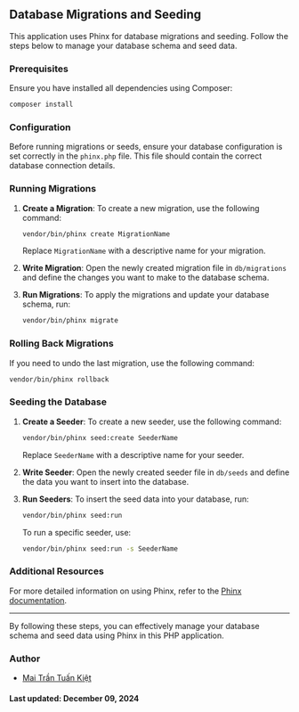 ## Database Migrations and Seeding

This application uses Phinx for database migrations and seeding. Follow the steps below to manage your database schema and seed data.

### Prerequisites

Ensure you have installed all dependencies using Composer:

```bash
composer install
```

### Configuration

Before running migrations or seeds, ensure your database configuration is set correctly in the `phinx.php` file. This file should contain the correct database connection details.

### Running Migrations

1. **Create a Migration**: To create a new migration, use the following command:
   ```bash
   vendor/bin/phinx create MigrationName
   ```
   Replace `MigrationName` with a descriptive name for your migration.

2. **Write Migration**: Open the newly created migration file in `db/migrations` and define the changes you want to make to the database schema.

3. **Run Migrations**: To apply the migrations and update your database schema, run:
   ```bash
   vendor/bin/phinx migrate
   ```

### Rolling Back Migrations

If you need to undo the last migration, use the following command:
```bash
vendor/bin/phinx rollback
```

### Seeding the Database

1. **Create a Seeder**: To create a new seeder, use the following command:
   ```bash
   vendor/bin/phinx seed:create SeederName
   ```
   Replace `SeederName` with a descriptive name for your seeder.

2. **Write Seeder**: Open the newly created seeder file in `db/seeds` and define the data you want to insert into the database.

3. **Run Seeders**: To insert the seed data into your database, run:
   ```bash
   vendor/bin/phinx seed:run
   ```
   To run a specific seeder, use:
   ```bash
   vendor/bin/phinx seed:run -s SeederName
   ```

### Additional Resources

For more detailed information on using Phinx, refer to the [Phinx documentation](https://book.cakephp.org/phinx/0/en/index.html).

---

By following these steps, you can effectively manage your database schema and seed data using Phinx in this PHP application.

### Author

- [Mai Trần Tuấn Kiệt](https://github.com/mttk2004)

#### Last updated: December 09, 2024
